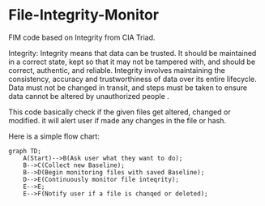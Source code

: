 # File-Integrity-Monitor
FIM code based on Integrity from CIA Triad.

Integrity:
Integrity means that data can be trusted. It should be maintained in a correct state, kept so that it may not be tampered with, and should be correct, authentic, and reliable.
Integrity involves maintaining the consistency, accuracy and trustworthiness of data over its entire lifecycle. Data must not be changed in transit, and steps must be taken to ensure data cannot be altered by unauthorized people .

This code basically check if the given files get altered, changed or modified. it will alert user if made any changes in the file or hash.


Here is a simple flow chart:

```mermaid
graph TD;
    A(Start)-->B(Ask user what they want to do);
    B-->C(Collect new Baseline);
    B-->D(Begin monitoring files with saved Baseline);
    D-->E(Continuously monitor file inteqrity);
    E-->E;
    E-->F(Notify user if a file is chanqed or deleted);
```
